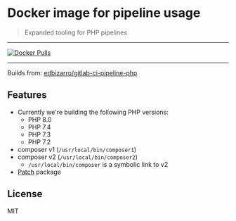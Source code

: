# Docker image for pipeline usage

> Expanded tooling for PHP pipelines

---
[![Docker Pulls](https://img.shields.io/docker/pulls/kellerkinder/pipeline-image.svg?style=for-the-badge&logo=docker)](https://hub.docker.com/r/kellerkinder/pipeline-image/)

---

Builds from: [edbizarro/gitlab-ci-pipeline-php](https://github.com/edbizarro/gitlab-ci-pipeline-php)

## Features
* Currently we're building the following PHP versions:
  * PHP 8.0
  * PHP 7.4
  * PHP 7.3
  * PHP 7.2
* composer v1 (`/usr/local/bin/composer1`)
* composer v2 (`/usr/local/bin/composer2`)
  * `/usr/local/bin/composer` is a symbolic link to v2
* [Patch](https://wiki.ubuntuusers.de/patch/) package

## License
MIT
